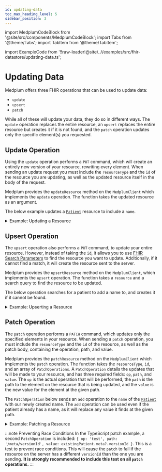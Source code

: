```yaml
---
id: updating-data
toc_max_heading_level: 5
sidebar_position: 3
---
```


import MedplumCodeBlock from '@site/src/components/MedplumCodeBlock';
import Tabs from '@theme/Tabs';
import TabItem from '@theme/TabItem';

import ExampleCode from '!!raw-loader!@site/..//examples/src/fhir-datastore/updating-data.ts';

# Updating Data

Medplum offers three FHIR operations that can be used to update data:

- `update`
- `upsert`
- `patch`

While all of these will update your data, they do so in different ways. The `update` operation replaces the entire resource, an `upsert` replaces the entire resource but creates it if it is not found, and the `patch` operation updates only the specific element(s) you requested.

## Update Operation

Using the `update` operation performs a `PUT` command, which will create an entirely new version of your resource, rewriting every element. When sending an update request you must include the `resourceType` and the `id` of the resource you are updating, as well as the updated resource itself in the body of the request.

Medplum provides the `updateResource` method on the `MedplumClient` which implements the `update` operation. The function takes the updated resource as an argument.

The below example updates a [`Patient`](/docs/api/fhir/resources/patient) resource to include a `name`.

<details>
<summary>Example: Updating a Resource</summary>
<Tabs groupId="language">
  <TabItem value="ts" label="Typescript">
    <MedplumCodeBlock language="ts" selectBlocks="updateTs">
      {ExampleCode}
    </MedplumCodeBlock>
  </TabItem>
  <TabItem value="cli" label="CLI">
    <MedplumCodeBlock language="bash" selectBlocks="updateCli">
      {ExampleCode}
    </MedplumCodeBlock>
  </TabItem>
  <TabItem value="curl" label="cURL">
    <MedplumCodeBlock language="bash" selectBlocks="updateCurl">
      {ExampleCode}
    </MedplumCodeBlock>
  </TabItem>
</Tabs>
</details>

## Upsert Operation

The `upsert` operation also performs a `PUT` command, to update your entire resource. However, instead of taking the `id`, it allows you to use [FHIR Search Parameters](/docs/search/basic-search#search-parameters) to find the resource you want to update. Additionally, if it cannot find a match, it will create the resource sent to the server.

Medplum provides the `upsertResource` method on the `MedplumClient`, which implements the `upsert` operation. The function takes a `resource` and a search query to find the resource to be updated.

The below operation searches for a patient to add a name to, and creates it if it cannot be found.

<details>
<summary>Example: Upserting a Resource</summary>
<Tabs groupId="language">
  <TabItem value="ts" label="Typescript">
    <MedplumCodeBlock language="ts" selectBlocks="upsertTs">
      {ExampleCode}
    </MedplumCodeBlock>
  </TabItem>
  <TabItem value="cli" label="CLI">
    <MedplumCodeBlock language="bash" selectBlocks="upsertCli">
      {ExampleCode}
    </MedplumCodeBlock>
  </TabItem>
  <TabItem value="curl" label="cURL">
    <MedplumCodeBlock language="bash" selectBlocks="upsertCurl">
      {ExampleCode}
    </MedplumCodeBlock>
  </TabItem>
</Tabs>
</details>

## Patch Operation

The `patch` operation performs a `PATCH` command, which updates only the specified elements in your resource. When sending a `patch` operation, you must include the `resourceType` and the `id` of the resource, as well as the patch body, containing the operation, path, and value.

Medplum provides the `patchResource` method on the `MedplumClient` which implements the `patch` operation. The function takes the `resourceType`, `id`, and an array of `PatchOperations`. A `PatchOperation` details the updates that will be made to your resource, and has three required fields: `op`, `path`, and `value`. The `op` is the actual operation that will be performed, the `path` is the path to the element on the resource that is being updated, and the `value` is the new value for the element at the given path.

The `PatchOperation` below sends an `add` operation to the `name` of the [`Patient`](/docs/api/fhir/resources/patient) with our newly created name. The `add` operation can be used even if the patient already has a name, as it will replace any value it finds at the given path.

<details>
<summary>Example: Patching a Resource</summary>
<Tabs groupId="language">
  <TabItem value="ts" label="Typescript">
    <MedplumCodeBlock language="ts" selectBlocks="patchTs">
      {ExampleCode}
    </MedplumCodeBlock>
  </TabItem>
  <TabItem value="cli" label="CLI">
    <MedplumCodeBlock language="bash" selectBlocks="patchCli">
      {ExampleCode}
    </MedplumCodeBlock>
  </TabItem>
  <TabItem value="curl" label="cURL">
    <MedplumCodeBlock language="bash" selectBlocks="patchCurl">
      {ExampleCode}
    </MedplumCodeBlock>
  </TabItem>
</Tabs>
</details>

:::note Preventing Race Conditions
In the TypeScript patch example, a second `PatchOperation` is included: `{ op: 'test', path: '/meta/versionId', value: existingPatient.meta?.versionId }`. This is a test to prevent race conditions. This will cause the `patch` to fail if the resource on the server has a different `versionId` than the one you are sending. **It is strongly recommended to include this test on all `patch` operations.**
:::
